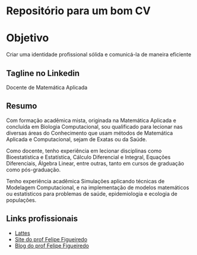 # Repositório para um bom CV

# Objetivo

Criar uma identidade profissional sólida e comunicá-la de maneira eficiente

## Tagline no Linkedin
Docente de Matemática Aplicada

## Resumo
Com formação acadêmica mista, originada na Matemática Aplicada e concluída em Biologia Computacional, sou qualificado para lecionar nas diversas áreas do Conhecimento que usam métodos de Matemática Aplicada e Computacional, sejam de Exatas ou da Saúde. 

Como docente, tenho experiência em lecionar disciplinas como Bioestatística e Estatística, Cálculo Diferencial e Integral, Equações Diferenciais, Álgebra Linear, entre outras, tanto em cursos de graduação como pós-graduação.

Tenho experiência acadêmica Simulações aplicando técnicas de Modelagem Computacional, e na implementação de modelos matemáticos ou estatísticos para problemas de saúde, epidemiologia e ecologia de populações.

## Links profissionais
* [Lattes](http://lattes.cnpq.br/1771110726925698)
* [Site do prof Felipe Figueiredo](https://sites.google.com/site/proffelipefigueiredo/)
* [Blog do prof Felipe Figueiredo](http://proffelipefigueiredo.blogspot.com/)
